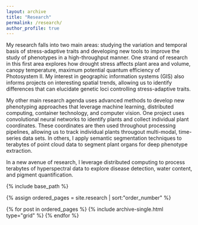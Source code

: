 ```yaml
---
layout: archive
title: "Research"
permalink: /research/
author_profile: true
---
```


My research falls into two main areas: studying the variation and temporal basis of stress-adaptive traits and developing new tools to improve the study of phenotypes in a high-throughput manner. One strand of research in this first area explores how drought stress affects plant area and volume, canopy temperature, maximum potential quantum efficiency of Photosystem II. My interest in geographic information systems (GIS) also informs projects on interesting spatial trends, allowing us to identify differences that can elucidate genetic loci controlling stress-adaptive traits.

My other main research agenda uses advanced methods to develop new phenotyping approaches that leverage machine learning, distributed computing, container technology, and computer vision. One project uses convolutional neural networks to identify plants and collect individual plant coordinates. These coordinates are then used throughout processing pipelines, allowing us to track individual plants througout multi-modal, time-series data sets. In others, I apply semantic segmentation techniques to terabytes of point cloud data to segment plant organs for deep phenotype extraction.

In a new avenue of research, I leverage distributed computing to process terabytes of hyperspectral data to explore disease detection, water content, and pigment quantification.

<nbsp>

{% include base_path %}

{% assign ordered_pages = site.research | sort:"order_number" %}

{% for post in ordered_pages %}
  {% include archive-single.html type="grid" %}
{% endfor %}